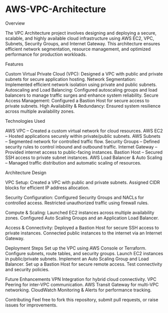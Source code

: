 # AWS-VPC-Architecture

Overview

The VPC Architecture project involves designing and deploying a secure, scalable, and highly available cloud infrastructure using AWS EC2, VPC, Subnets, Security Groups, and Internet Gateway. This architecture ensures efficient network segmentation, resource management, and optimized performance for production workloads.


Features

Custom Virtual Private Cloud (VPC): Designed a VPC with public and private subnets for secure application hosting.
Network Segmentation: Implemented efficient network isolation using private and public subnets.
Autoscaling and Load Balancing: Configured autoscaling groups and load balancers to manage traffic surges and enhance system reliability.
Secure Access Management: Configured a Bastion Host for secure access to private subnets.
High Availability & Redundancy: Ensured system resilience across multiple availability zones.

Technologies Used

AWS VPC – Created a custom virtual network for cloud resources.
AWS EC2 – Hosted applications securely within private/public subnets.
AWS Subnets – Segmented network for controlled traffic flow.
Security Groups – Defined security rules to control inbound and outbound traffic.
Internet Gateway – Provided internet access to public-facing instances.
Bastion Host – Secured SSH access to private subnet instances.
AWS Load Balancer & Auto Scaling – Managed traffic distribution and automatic scaling of resources.

Architecture Design


VPC Setup:
Created a VPC with public and private subnets.
Assigned CIDR blocks for efficient IP address allocation.

Security Configuration:
Configured Security Groups and NACLs for controlled access.
Restricted unauthorized traffic using firewall rules.

Compute & Scaling:
Launched EC2 instances across multiple availability zones.
Configured Auto Scaling Groups and an Application Load Balancer.

Access & Connectivity:
Deployed a Bastion Host for secure SSH access to private instances.
Connected public instances to the internet via an Internet Gateway.


Deployment Steps
Set up the VPC using AWS Console or Terraform.
Configure subnets, route tables, and security groups.
Launch EC2 instances in public/private subnets.
Implement an Auto Scaling Group and Load Balancer.
Set up a Bastion Host for secure remote access.
Test connectivity and security policies.

Future Enhancements
VPN Integration for hybrid cloud connectivity.
VPC Peering for inter-VPC communication.
AWS Transit Gateway for multi-VPC networking.
CloudWatch Monitoring & Alerts for performance tracking.

Contributing
Feel free to fork this repository, submit pull requests, or raise issues for improvements.

